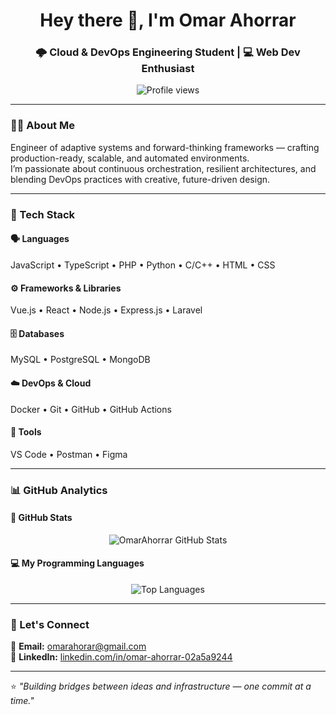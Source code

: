 <h1 align="center">Hey there 👋, I'm Omar Ahorrar</h1>
<h3 align="center">🌩️ Cloud & DevOps Engineering Student | 💻 Web Dev Enthusiast</h3>

<p align="center">
  <img src="https://komarev.com/ghpvc/?username=OmarAhorrar&label=Profile%20views&color=0e75b6&style=flat" alt="Profile views" />
</p>

---

### 👨‍💻 About Me

Engineer of adaptive systems and forward-thinking frameworks — crafting production-ready, scalable, and automated environments.  
I’m passionate about continuous orchestration, resilient architectures, and blending DevOps practices with creative, future-driven design.  

---

### 🧠 Tech Stack

#### 🗣️ **Languages**
JavaScript • TypeScript • PHP • Python • C/C++ • HTML • CSS  

#### ⚙️ **Frameworks & Libraries**
Vue.js • React • Node.js • Express.js • Laravel  

#### 🗄️ **Databases**
MySQL • PostgreSQL • MongoDB  

#### ☁️ **DevOps & Cloud**
Docker • Git • GitHub • GitHub Actions  

#### 🧰 **Tools**
VS Code • Postman • Figma  

---

### 📊 GitHub Analytics

#### 🧩 GitHub Stats  
<p align="center">
  <img src="https://github-readme-stats.vercel.app/api?username=OmarAhorrar&show_icons=true&theme=tokyonight" alt="OmarAhorrar GitHub Stats" />
</p>

#### 💻 My Programming Languages  
<p align="center">
  <img src="https://github-readme-stats.vercel.app/api/top-langs/?username=OmarAhorrar&layout=compact&theme=tokyonight" alt="Top Languages" />
</p>

---

### 🤝 Let's Connect

📧 **Email:** [omarahorar@gmail.com](mailto:omarahorar@gmail.com)  
💼 **LinkedIn:** [linkedin.com/in/omar-ahorrar-02a5a9244](https://www.linkedin.com/in/omar-ahorrar-02a5a9244/)

---

⭐ *"Building bridges between ideas and infrastructure — one commit at a time."*
